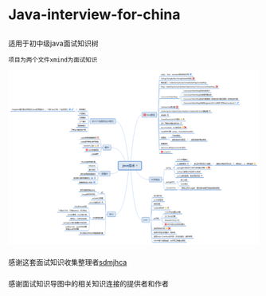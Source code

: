 # Java-interview-for-china


##
适用于初中级java面试知识树


`项目为两个文件xmind为面试知识`

![](https://github.com/PatientLiu/Java-interview-for-china/blob/master/java1%E6%8A%80%E6%9C%AF.png?raw=true)



###
感谢这套面试知识收集整理者[sdmjhca](https://github.com/sdmjhca)   

###
感谢面试知识导图中的相关知识连接的提供者和作者
